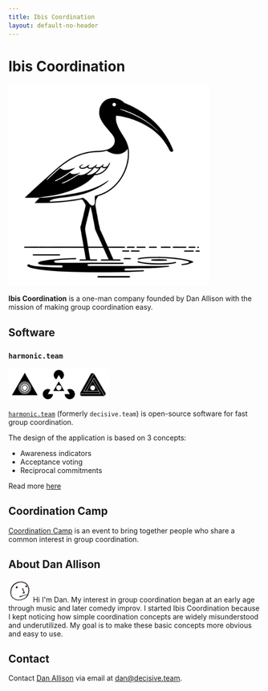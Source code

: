 ```yaml
---
title: Ibis Coordination
layout: default-no-header
---
```


# Ibis Coordination

<img src="ibis.png" width="400px">

__Ibis Coordination__ is a one-man company founded by Dan Allison with the mission of making group coordination easy.

## Software

### `harmonic.team`

<img src="tri-logos_line.png" height="64px">

[`harmonic.team`](https://harmonic.team) (formerly `decisive.team`) is open-source software for fast group coordination.

The design of the application is based on 3 concepts:

* Awareness indicators
* Acceptance voting
* Reciprocal commitments

Read more [here](https://harmonic.team)

## Coordination Camp

[Coordination Camp](https://coordination.camp) is an event to bring together people who share a common interest in group coordination.

## About Dan Allison

<img src="danallison-profile-pic-face-icon-logo.png" height="45px">
Hi I'm Dan. My interest in group coordination began at an early age through music and later comedy improv. I started Ibis Coordination because I kept noticing how simple coordination concepts are widely misunderstood and underutilized. My goal is to make these basic concepts more obvious and easy to use.

## Contact

Contact [Dan Allison](https://danallison.info) via email at [dan@decisive.team](mailto:dan@decisive.team).
